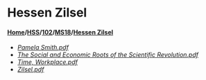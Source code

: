 # Hessen Zilsel
#### [Home](../../../..)\/[HSS](../../..)\/[102](../..)\/[MS18](..)\/[Hessen Zilsel]()
- [_Pamela Smith.pdf_](Pamela%20Smith.pdf)
- [_The Social and Economic Roots of the Scientific Revolution.pdf_](The%20Social%20and%20Economic%20Roots%20of%20the%20Scientific%20Revolution.pdf)
- [_Time, Workplace.pdf_](Time,%20Workplace.pdf)
- [_Zilsel.pdf_](Zilsel.pdf)
